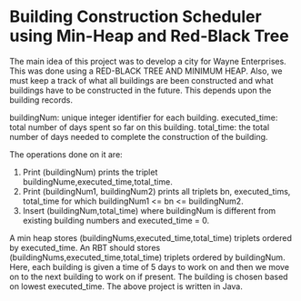 # Building Construction Scheduler using Min-Heap and Red-Black Tree
The main idea of this project was to develop a city for Wayne Enterprises. This was done using a RED-BLACK TREE AND MINIMUM HEAP. Also, we must keep a track of what all buildings are been constructed and what buildings have to be constructed in the future. This depends upon the building records.

buildingNum: unique integer identifier for each building.
executed_time: total number of days spent so far on this building.
total_time: the total number of days needed to complete the construction of the building.


The operations done on it are:
1. Print (buildingNum) prints the triplet buildingNume,executed_time,total_time.
2. Print (buildingNum1, buildingNum2) prints all triplets bn, executed_tims, total_time for which buildingNum1 <= bn <= buildingNum2.
3. Insert (buildingNum,total_time) where buildingNum is different from existing building numbers and executed_time = 0.


A min heap stores (buildingNums,executed_time,total_time) triplets ordered by executed_time.
An RBT should stores (buildingNums,executed_time,total_time) triplets ordered by buildingNum.
Here, each building is given a time of 5 days to work on and then we move on to the next building to work on if present. The building is chosen based on lowest executed_time.
The above project is written in Java.
